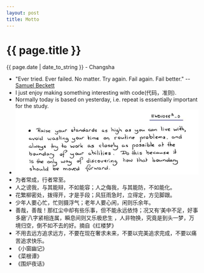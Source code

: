 ```yaml
---
layout: post
title: Motto
---
```


{{ page.title }}
================

<p class="meta">{{ page.date | date_to_string }} - Changsha</p>

+ "Ever tried. Ever failed. No matter. Try again. Fail again. Fail better." -- [Samuel Beckett](https://en.wikiquote.org/wiki/Samuel_Beckett)  
+ I just enjoy making something interesting with code(代码，准则).
+ Normally today is based on yesterday, i.e. repeat is essentially important for the study.
+ ![dijkstra](/images/posts/2019-03-13/dijkstra.jpg)
+ 为者常成，行者常至。  
+ 人之谤我，与其能辩，不如能容；人之侮我，与其能防，不如能化。  
+ 花繁柳密处，拨得开，才是手段；风狂雨急时，立得定，方见脚跟。
+ 少年人要心忙，忙则摄浮气；老年人要心闲，闲则乐余年。
+ 善哉，善哉！那红尘中却有些乐事，但不能永远依恃；况又有‘美中不足，好事多磨’八字紧相连属，瞬息间则又乐极悲生
，人非物换，究竟是到头一梦，万境归空，倒不如不去的好。摘自《红楼梦》
+ 不用去远方追求远方，不要在现在奢求未来，不要以完美追求完成，不要以痛苦追求快乐。
+ 《小窗幽记》
+ 《菜根谭》
+ 《围炉夜话》